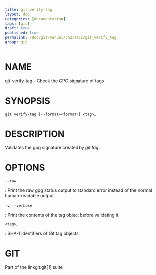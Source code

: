 ```yaml
---
title: git-verify-tag
layout: doc
categories: [documentation]
tags: [git]
draft: true
published: true
permalink: /doc/git/manual/ch2/sec1/git_verify_tag
group: git
---
```


NAME
====

git-verify-tag - Check the GPG signature of tags

SYNOPSIS
========

    git verify-tag [--format=<format>] <tag>…

DESCRIPTION
===========

Validates the gpg signature created by *git tag*.

OPTIONS
=======

`--raw`

:   Print the raw gpg status output to standard error instead of the normal human-readable output.

`-v`; `--verbose`

:   Print the contents of the tag object before validating it.

`<tag>…`

:   SHA-1 identifiers of Git tag objects.

GIT
===

Part of the linkgit:git\[1\] suite
